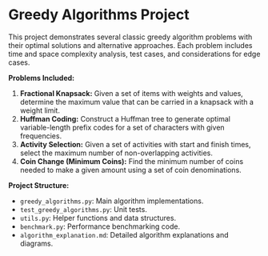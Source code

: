 # Greedy Algorithms Project

This project demonstrates several classic greedy algorithm problems with their optimal solutions and alternative approaches.  Each problem includes time and space complexity analysis, test cases, and considerations for edge cases.

**Problems Included:**

1. **Fractional Knapsack:** Given a set of items with weights and values, determine the maximum value that can be carried in a knapsack with a weight limit.
2. **Huffman Coding:** Construct a Huffman tree to generate optimal variable-length prefix codes for a set of characters with given frequencies.
3. **Activity Selection:** Given a set of activities with start and finish times, select the maximum number of non-overlapping activities.
4. **Coin Change (Minimum Coins):** Find the minimum number of coins needed to make a given amount using a set of coin denominations.


**Project Structure:**

- `greedy_algorithms.py`: Main algorithm implementations.
- `test_greedy_algorithms.py`: Unit tests.
- `utils.py`: Helper functions and data structures.
- `benchmark.py`: Performance benchmarking code.
- `algorithm_explanation.md`: Detailed algorithm explanations and diagrams.